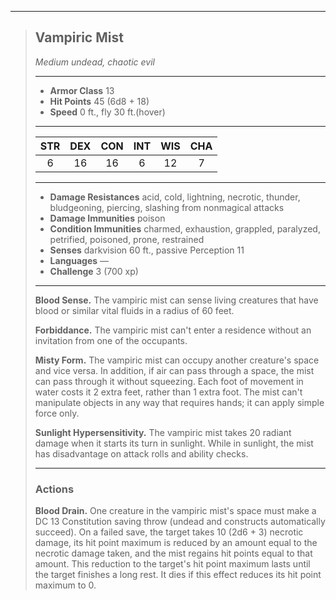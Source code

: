 ***
> ## Vampiric Mist
> *Medium undead, chaotic evil*
> 
> ***
> 
> - **Armor Class** 13
> - **Hit Points** 45 (6d8 + 18)
> - **Speed** 0 ft., fly 30 ft.(hover)
> 
> ***
> 
> |STR|DEX|CON|INT|WIS|CHA|
> |:---:|:---:|:---:|:---:|:---:|:---:|
> |6|16|16|6|12|7|
> 
> ***
> 
> - **Damage Resistances** acid, cold, lightning, necrotic, thunder, bludgeoning, piercing, slashing from nonmagical attacks
> - **Damage Immunities** poison
> - **Condition Immunities** charmed, exhaustion, grappled, paralyzed, petrified, poisoned, prone, restrained
> - **Senses** darkvision 60 ft., passive Perception 11
> - **Languages** —
> - **Challenge** 3 (700 xp)
> 
> ***
> 
> **Blood Sense.** The vampiric mist can sense living creatures that have blood or similar vital fluids in a radius of 60 feet.
> 
> **Forbiddance.** The vampiric mist can't enter a residence without an invitation from one of the occupants.
> 
> **Misty Form.** The vampiric mist can occupy another creature's space and vice versa. In addition, if air can pass through a space, the mist can pass through it without squeezing. Each foot of movement in water costs it 2 extra feet, rather than 1 extra foot. The mist can't manipulate objects in any way that requires hands; it can apply simple force only.
> 
> **Sunlight Hypersensitivity.** The vampiric mist takes 20 radiant damage when it starts its turn in sunlight. While in sunlight, the mist has disadvantage on attack rolls and ability checks.
> 
> ***
> 
> ### Actions
> **Blood Drain.** One creature in the vampiric mist's space must make a DC 13 Constitution saving throw (undead and constructs automatically succeed). On a failed save, the target takes 10 (2d6 + 3) necrotic damage, its hit point maximum is reduced by an amount equal to the necrotic damage taken, and the mist regains hit points equal to that amount. This reduction to the target's hit point maximum lasts until the target finishes a long rest. It dies if this effect reduces its hit point maximum to 0.
